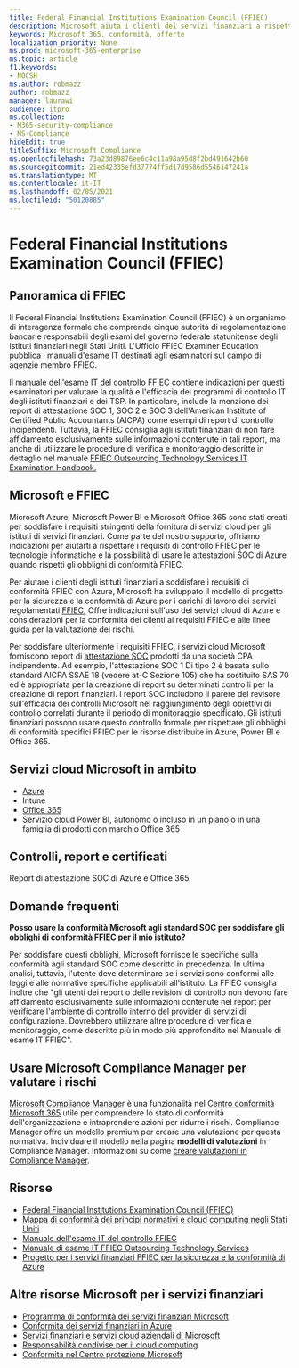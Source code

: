 ```yaml
---
title: Federal Financial Institutions Examination Council (FFIEC)
description: Microsoft aiuta i clienti dei servizi finanziari a rispettare i requisiti di controllo del Federal Financial Institutions Examination Council (FFIEC).
keywords: Microsoft 365, conformità, offerte
localization_priority: None
ms.prod: microsoft-365-enterprise
ms.topic: article
f1.keywords:
- NOCSH
ms.author: robmazz
author: robmazz
manager: laurawi
audience: itpro
ms.collection:
- M365-security-compliance
- MS-Compliance
hideEdit: true
titleSuffix: Microsoft Compliance
ms.openlocfilehash: 73a23d89876ee6c4c11a98a95d8f2bd491642b60
ms.sourcegitcommit: 21ed42335efd37774ff5d17d9586d5546147241a
ms.translationtype: MT
ms.contentlocale: it-IT
ms.lasthandoff: 02/05/2021
ms.locfileid: "50120885"
---
```

# <a name="federal-financial-institutions-examination-council-ffiec"></a>Federal Financial Institutions Examination Council (FFIEC)

## <a name="ffiec-overview"></a>Panoramica di FFIEC

Il Federal Financial Institutions Examination Council (FFIEC) è un organismo di interagenza formale che comprende cinque autorità di regolamentazione bancarie responsabili degli esami del governo federale statunitense degli istituti finanziari negli Stati Uniti. L'Ufficio FFIEC Examiner Education pubblica i manuali d'esame IT destinati agli esaminatori sul campo di agenzie membro FFIEC.

Il manuale dell'esame IT del controllo [FFIEC](https://ithandbook.ffiec.gov/it-booklets/audit.aspx) contiene indicazioni per questi esaminatori per valutare la qualità e l'efficacia dei programmi di controllo IT degli istituti finanziari e dei TSP. In particolare, include la menzione dei report di attestazione SOC 1, SOC 2 e SOC 3 dell'American Institute of Certified Public Accountants (AICPA) come esempi di report di controllo indipendenti. Tuttavia, la FFIEC consiglia agli istituti finanziari di non fare affidamento esclusivamente sulle informazioni contenute in tali report, ma anche di utilizzare le procedure di verifica e monitoraggio descritte in dettaglio nel manuale [FFIEC Outsourcing Technology Services IT Examination Handbook.](https://ithandbook.ffiec.gov/it-booklets/outsourcing-technology-services.aspx)

## <a name="microsoft-and-ffiec"></a>Microsoft e FFIEC

Microsoft Azure, Microsoft Power BI e Microsoft Office 365 sono stati creati per soddisfare i requisiti stringenti della fornitura di servizi cloud per gli istituti di servizi finanziari. Come parte del nostro supporto, offriamo indicazioni per aiutarti a rispettare i requisiti di controllo FFIEC per le tecnologie informatiche e la possibilità di usare le attestazioni SOC di Azure quando rispetti gli obblighi di conformità FFIEC.

Per aiutare i clienti degli istituti finanziari a soddisfare i requisiti di conformità FFIEC con Azure, Microsoft ha sviluppato il modello di progetto per la sicurezza e la conformità di Azure per i carichi di lavoro dei servizi regolamentati [FFIEC.](https://servicetrust.microsoft.com/ViewPage/FFIECBlueprint) Offre indicazioni sull'uso dei servizi cloud di Azure e considerazioni per la conformità dei clienti ai requisiti FFIEC e alle linee guida per la valutazione dei rischi.

Per soddisfare ulteriormente i requisiti FFIEC, i servizi cloud Microsoft forniscono report di [attestazione SOC](offering-SOC.md) prodotti da una società CPA indipendente. Ad esempio, l'attestazione SOC 1 Di tipo 2 è basata sullo standard AICPA SSAE 18 (vedere at-C Sezione 105) che ha sostituito SAS 70 ed è appropriata per la creazione di report su determinati controlli per la creazione di report finanziari. I report SOC includono il parere del revisore sull'efficacia dei controlli Microsoft nel raggiungimento degli obiettivi di controllo correlati durante il periodo di monitoraggio specificato. Gli istituti finanziari possono usare questo controllo formale per rispettare gli obblighi di conformità specifici FFIEC per le risorse distribuite in Azure, Power BI e Office 365.

## <a name="microsoft-in-scope-cloud-services"></a>Servizi cloud Microsoft in ambito

- [Azure](https://aka.ms/AzureCompliance)
- Intune
- [Office 365](https://go.microsoft.com/fwlink/p/?LinkID=2077751)
- Servizio cloud Power BI, autonomo o incluso in un piano o in una famiglia di prodotti con marchio Office 365

## <a name="audits-reports-and-certificates"></a>Controlli, report e certificati

Report di attestazione SOC di Azure e Office 365.

## <a name="frequently-asked-questions"></a>Domande frequenti

**Posso usare la conformità Microsoft agli standard SOC per soddisfare gli obblighi di conformità FFIEC per il mio istituto?**

Per soddisfare questi obblighi, Microsoft fornisce le specifiche sulla conformità agli standard SOC come descritto in precedenza. In ultima analisi, tuttavia, l'utente deve determinare se i servizi sono conformi alle leggi e alle normative specifiche applicabili all'istituto. La FFIEC consiglia inoltre che "gli utenti dei report o delle revisioni di controllo non devono fare affidamento esclusivamente sulle informazioni contenute nel report per verificare l'ambiente di controllo interno del provider di servizi di configurazione. Dovrebbero utilizzare altre procedure di verifica e [](https://ithandbook.ffiec.gov/it-booklets/outsourcing-technology-services.aspx) monitoraggio, come descritto più in modo più approfondito nel Manuale di esame IT FFIEC".

## <a name="use-microsoft-compliance-manager-to-assess-your-risk"></a>Usare Microsoft Compliance Manager per valutare i rischi

[Microsoft Compliance Manager](/microsoft-365/compliance/compliance-manager) è una funzionalità nel [Centro conformità Microsoft 365](/microsoft-365/compliance/microsoft-365-compliance-center) utile per comprendere lo stato di conformità dell'organizzazione e intraprendere azioni per ridurre i rischi. Compliance Manager offre un modello premium per creare una valutazione per questa normativa. Individuare il modello nella pagina **modelli di valutazioni** in Compliance Manager. Informazioni su come [creare valutazioni in Compliance Manager](/microsoft-365/compliance/compliance-manager-assessments).

## <a name="resources"></a>Risorse

- [Federal Financial Institutions Examination Council (FFIEC)](https://www.ffiec.gov/)
- [Mappa di conformità dei principi normativi e cloud computing negli Stati Uniti](https://servicetrust.microsoft.com/ViewPage/TrustDocuments?command=Download&downloadType=Document&downloadId=5b483567-00b0-4d86-96ae-ee887dadb61c&docTab=6d000410-c9e9-11e7-9a91-892aae8839ad_Compliance_Guides)
- [Manuale dell'esame IT del controllo FFIEC](https://ithandbook.ffiec.gov/it-booklets/audit.aspx)
- [Manuale di esame IT FFIEC Outsourcing Technology Services](https://ithandbook.ffiec.gov/it-booklets/outsourcing-technology-services.aspx)
- [Progetto per i servizi finanziari FFIEC per la sicurezza e la conformità di Azure](https://servicetrust.microsoft.com/ViewPage/FFIECBlueprint)

## <a name="other-microsoft-resources-for-financial-services"></a>Altre risorse Microsoft per i servizi finanziari

- [Programma di conformità dei servizi finanziari Microsoft](https://www.microsoft.com/download/details.aspx?id=55332)
- [Conformità dei servizi finanziari in Azure](https://azure.microsoft.com/resources/videos/azurecon-2015-financial-services-compliance-in-azure/)
- [Servizi finanziari e servizi cloud aziendali di Microsoft](https://servicetrust.microsoft.com/viewpage/financialservicesoverview)
- [Responsabilità condivise per il cloud computing](https://aka.ms/sharedresponsibility)
- [Conformità nel Centro protezione Microsoft](https://www.microsoft.com/trust-center/compliance/compliance-overview)
